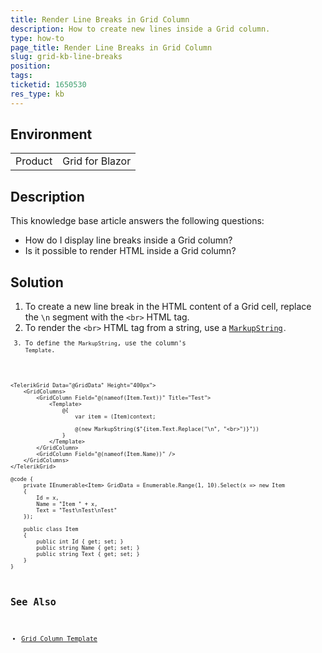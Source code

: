 ```yaml
---
title: Render Line Breaks in Grid Column
description: How to create new lines inside a Grid column.
type: how-to
page_title: Render Line Breaks in Grid Column
slug: grid-kb-line-breaks
position: 
tags: 
ticketid: 1650530
res_type: kb
---
```


## Environment
<table>
	<tbody>
		<tr>
			<td>Product</td>
			<td>Grid for Blazor</td>
		</tr>
	</tbody>
</table>

## Description

This knowledge base article answers the following questions:

* How do I display line breaks inside a Grid column?
* Is it possible to render HTML inside a Grid column?

## Solution

1. To create a new line break in the HTML content of a Grid cell, replace the `\n` segment with the `<br>` HTML tag. 
2. To render the `<br>` HTML tag from a string, use a <a href="https://learn.microsoft.com/en-us/dotnet/api/microsoft.aspnetcore.components.markupstring?view=aspnetcore-8.0" target="_blank"><code>MarkupString<code></a>. 
3. To define the `MarkupString`, use the column's `Template`.

````RAZOR
<TelerikGrid Data="@GridData" Height="400px">
    <GridColumns>
        <GridColumn Field="@(nameof(Item.Text))" Title="Test">
            <Template>
                @{
                    var item = (Item)context;

                    @(new MarkupString($"{item.Text.Replace("\n", "<br>")}"))
                }
            </Template>
        </GridColumn>
        <GridColumn Field="@(nameof(Item.Name))" />
    </GridColumns>
</TelerikGrid>

@code {
    private IEnumerable<Item> GridData = Enumerable.Range(1, 10).Select(x => new Item
    {
        Id = x,
        Name = "Item " + x,
        Text = "Test\nTest\nTest"
    });

    public class Item
    {
        public int Id { get; set; }
        public string Name { get; set; }
        public string Text { get; set; }
    }
}
````

## See Also

* [Grid Column Template](slug:grid-templates-column)